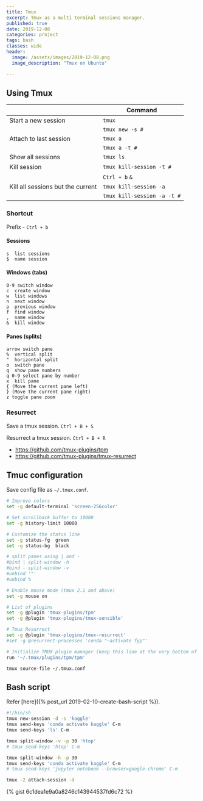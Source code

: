 ```yaml
---
title: Tmux
excerpt: Tmux as a multi terminal sessions manager.
published: true
date: 2019-12-08
categories: project
tags: bash
classes: wide
header:
  image: /assets/images/2019-12-08.png
  image_description: "Tmux on Ubuntu"

---
```


## Using Tmux

|                                   | Command                     |
|-----------------------------------|-----------------------------|
| Start a new session               | `tmux`                      |
|                                   | `tmux new -s #`             |
| Attach to last session            | `tmux a`                    |
|                                   | `tmux a -t #`               |
| Show all sessions                 | `tmux ls`                   |
| Kill session                      | `tmux kill-session -t #`    |
|                                   | `Ctrl + b` `&`              |
| Kill all sessions but the current | `tmux kill-session -a`      |
|                                   | `tmux kill-session -a -t #` |

### Shortcut
Prefix - `Ctrl + b`

#### Sessions
    s  list sessions
    $  name session

#### Windows (tabs)
    0-9 switch window
    c  create window
    w  list windows
    n  next window
    p  previous window
    f  find window
    ,  name window
    &  kill window

#### Panes (splits)
    arrow switch pane
    %  vertical split
    "  horizontal split
    o  switch pane
    q  show pane numbers
    q 0-9 select pane by number
    x  kill pane
    { (Move the current pane left)
    } (Move the current pane right)
    z toggle pane zoom

### Resurrect
Save a tmux session.
`Ctrl + B + S`

Resurrect a tmux session.
`Ctrl + B + R`

- https://github.com/tmux-plugins/tpm
- https://github.com/tmux-plugins/tmux-resurrect


## Tmuc configuration

Save config file as `~/.tmux.conf`.

``` bash
# Improve colors
set -g default-terminal 'screen-256color'

# Set scrollback buffer to 10000
set -g history-limit 10000

# Customize the status line
set -g status-fg  green
set -g status-bg  black

# split panes using | and -
#bind | split-window -h
#bind - split-window -v
#unbind '"'
#unbind %

# Enable mouse mode (tmux 2.1 and above)
set -g mouse on

# List of plugins
set -g @plugin 'tmux-plugins/tpm'
set -g @plugin 'tmux-plugins/tmux-sensible'

# Tmux Resurrect
set -g @plugin 'tmux-plugins/tmux-resurrect'
#set -g @resurrect-processes 'conda "~activate fyp"'

# Initialize TMUX plugin manager (keep this line at the very bottom of tmux.conf)
run '~/.tmux/plugins/tpm/tpm'

```

`tmux source-file ~/.tmux.conf`

## Bash script

Refer [here]({% post_url  2019-02-10-create-bash-script %}).

``` bash
#!/bin/sh
tmux new-session -d -s 'kaggle'
tmux send-keys 'conda activate kaggle' C-m
tmux send-keys 'ls' C-m

tmux split-window -v -p 30 'htop'
# tmux send-keys 'htop' C-m

tmux split-window -h -p 30
tmux send-keys 'conda activate kaggle' C-m
# tmux send-keys 'jupyter notebook --browser=google-chrome' C-m

tmux -2 attach-session -d
```

{% gist 6c1dea1e9a0a8246c143944537fd6c72 %}

